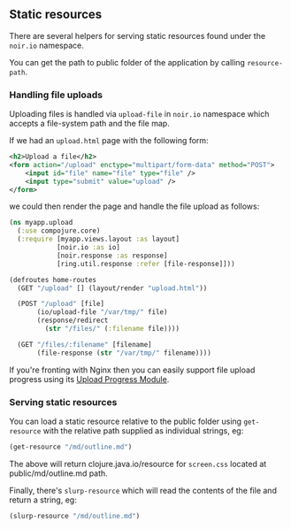 ## Static resources

There are several helpers for serving static resources found under the `noir.io`
namespace.

You can get the path to public folder of the application by calling `resource-path`.

### Handling file uploads

Uploading files is handled via `upload-file` in `noir.io` namespace which accepts a
file-system path and the file map.

If we had an `upload.html` page with the following form:

```xml
<h2>Upload a file</h2>
<form action="/upload" enctype="multipart/form-data" method="POST">
    <input id="file" name="file" type="file" />
    <input type="submit" value="upload" />
</form>
```

we could then render the page and handle the file upload as follows:

```clojure
(ns myapp.upload
  (:use compojure.core)
  (:require [myapp.views.layout :as layout]
            [noir.io :as io]
            [noir.response :as response]
            [ring.util.response :refer [file-response]]))

(defroutes home-routes
  (GET "/upload" [] (layout/render "upload.html"))

  (POST "/upload" [file]
       (io/upload-file "/var/tmp/" file)
       (response/redirect
         (str "/files/" (:filename file))))

  (GET "/files/:filename" [filename]
       (file-response (str "/var/tmp/" filename))))  
```

If you're fronting with Nginx then you can easily support file upload progress using its [Upload Progress Module](http://wiki.nginx.org/HttpUploadProgressModule).

### Serving static resources

You can load a static resource relative to the public folder using `get-resource`
with the relative path supplied as individual strings, eg:

```clojure
(get-resource "/md/outline.md")
```

The above will return clojure.java.io/resource for `screen.css` located at public/md/outline.md path.

Finally, there's `slurp-resource` which will read the contents of the file and
return a string, eg:

```clojure
(slurp-resource "/md/outline.md")
```










